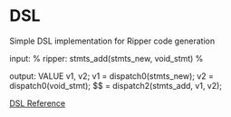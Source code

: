 # DSL

Simple DSL implementation for Ripper code generation

input:   % ripper: stmts_add(stmts_new, void_stmt) %

output:
    VALUE v1, v2;
    v1 = dispatch0(stmts_new);
    v2 = dispatch0(void_stmt);
    $$ = dispatch2(stmts_add, v1, v2);

[DSL Reference](https://ruby-doc.org/stdlib-2.5.0/libdoc/ripper/rdoc/DSL.html)
